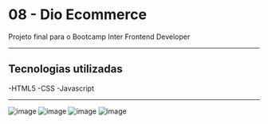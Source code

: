 # 08 - Dio Ecommerce

Projeto final para o Bootcamp Inter Frontend Developer

******************************************************************************

## Tecnologias utilizadas
 -HTML5
 -CSS
 -Javascript
 
 *****************************************************************************
 
![image](https://user-images.githubusercontent.com/97073646/153964508-08b9f0c1-3823-42cf-b93f-9334d1917fbd.png)
![image](https://user-images.githubusercontent.com/97073646/153964602-1e42e439-9f90-420d-aebb-493df712db9f.png)
![image](https://user-images.githubusercontent.com/97073646/153964711-f4822588-bce0-43c3-a768-177b0b4350be.png)
![image](https://user-images.githubusercontent.com/97073646/153964818-a8b852c1-1dd0-41f7-b5b7-810647dc8f87.png)


 

